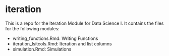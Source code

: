 # iteration

This is a repo for the Iteration Module for Data Science I. It contains the files for the following modules:

* writing_functions.Rmd: Writing Functions
* iteration_lsitcols.Rmd: Iteration and list columns
* simulation.Rmd: Simulations